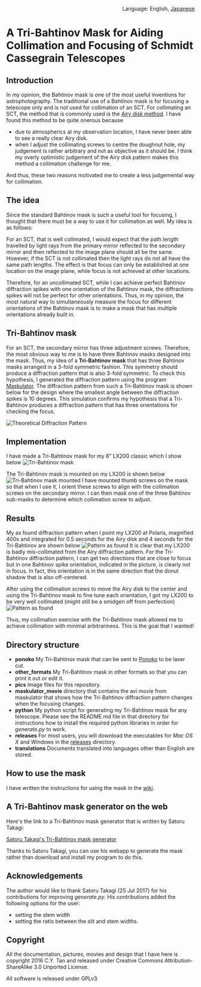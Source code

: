 <p align="right">Language: English, <a href="translations/README_JA.md">Japanese</a></p>

# A Tri-Bahtinov Mask for Aiding Collimation and Focusing of Schmidt Cassegrain Telescopes

## Introduction

In my opinion, the Bahtinov mask is one of the most useful inventions
for astrophotography. The traditional use of a Bahtinov mask is for
focusing a telescope only and is not used for collimation of an SCT.
For collimating an SCT, the method that is commonly used is the
[Airy disk method](http://www.astrophoto.fr/collim.html). I have found
this method to be quite onerous because

* due to atmospherics at my observation location, I have never been able
to see a really clear Airy disk. 
* when I adjust the collimating screws to centre the doughnut hole, my
  judgement is rather arbitrary and not as objective as it should
  be. I think my overly optimistic judgement of the Airy disk pattern
  makes this method a collimation challenge for me.

And thus, these two reasons motivated me to create a less judgemental
way for collimation.

## The idea

Since the standard Bahtinov mask is such a useful tool for focusing, I
thought that there must be a way to use it for collimation as
well. My idea is as follows:

For an SCT, that is well collimated, I would expect that the path
length travelled by light rays from the primary mirror reflected to
the secondary mirror and then reflected to the image plane should all
be the same. However, if the SCT is not collimated then the light rays
do not all have the same path lengths. The effect is that focus can
only be established at one location on the image plane, while focus is
not achieved at other locations.

Therefore, for an uncollimated SCT, while I can achieve perfect
Bahtinov diffraction spikes with one orientation of the Bahtinov mask,
the diffractions spikes will not be perfect for other
orientations. Thus, in my opinion, the most natural way to
simultaneously measure the focus for different orientations of the
Bahtinov mask is to make a mask that has multiple orientations
already built in.

## Tri-Bahtinov mask

For an SCT, the secondary mirror has three adjustment
screws. Therefore, the most obvious way to me is to have three
Bahtinov masks designed into the mask. Thus, my idea of a
**Tri-Bahtinov mask** that has three Bahtinov masks arranged in a
3-fold symmetric fashion. This symmetry should produce a diffraction
pattern that is also 3-fold symmetric. To check this hypothesis, I
generated the diffraction pattern using the program
[Maskulator](http://www.njnoordhoek.com/?p=376).  The diffraction
pattern from such a Tri-Bahtinov mask is shown below for the design
where the smallest angle between the diffraction spikes is 10
degrees. This simulation confirms my hypothesis that a Tri-Bahtinov
produces a diffraction pattern that has three orientations for
checking the focus.

![Theoretical Diffraction Pattern](pics/theory_small.png)

## Implementation

I have made a Tri-Bahtinov mask for my 8" LX200 classic which I show below
![Tri-Bahtinov mask](https://github.com/cytan299/tribahtinov/blob/master/pics/IMG_0086.jpg)

The Tri-Bahtinov mask is mounted on my LX200 is shown below
![Tri-Bahtinov mask mounted](https://github.com/cytan299/tribahtinov/blob/master/pics/IMG_0093.jpg)
I have mounted thumb screws on the mask so that when I use it, I orient
these screws to align with the collimation screws on the secondary
mirror. I can then mask one of the three Bahtinov sub-masks to determine which
collimation screw to adjust.

## Results

My as found diffraction pattern when I point my LX200 at Polaris,
magnified 400x and integrated for 0.5 seconds for the Airy disk and 4
seconds for the Tri-Bahtinov are shown below
![Pattern as found](https://github.com/cytan299/tribahtinov/blob/master/pics/asfound.png)
It is clear that my LX200 is badly mis-collimated from the Airy
diffraction pattern. For the Tri-Bahtinov diffraction pattern, I can
get two directions that are close to focus but in one Bahtinov spike orientation,
indicated in the picture, is clearly not in focus. In fact, this orientation is in the
same direction that the donut shadow that is also off-centered.

After using the collimation screws to move the Airy disk to the center
and using the Tri-Bahtinov mask to fine tune each orientation, I got 
my LX200 to be very well collimated (might still be a smidgen off from perfection)
![Pattern as found](https://github.com/cytan299/tribahtinov/blob/master/pics/corrected.png)

Thus, my collimation exercise with the Tri-Bahtinov mask allowed
me to achieve collimation with minimal arbitrariness. This is the goal
that I wanted!

## Directory structure

* **ponoko** My Tri-Bahtinov mask that can be sent to
[Ponoko](http://www.ponoko.com) to be laser cut.
* **other_formats** My Tri-Bahtinov mask in other formats so that you
  can print it out or edit it. 
* **pics** Image files for this repository.
* **maskulator_movie** directory that contains the avi movie from
  maskulator that shows how the Tri-Bahtinov diffraction pattern
  changes when the focusing changes.
* **python** My python script
  for generating my Tri-Bahtinov mask for any telescope. Please see
  the README.md file in that directory for instructions how to install
  the required python libraries in order for _generate.py_ to work.
* **releases** For most users, you will download the executables for
  _Mac OS X_ and _Windows_ in the
  [releases](https://github.com/cytan299/tribahtinov/releases)
  directory.
* **translations** Documents translated into languages other than English are stored.

## How to use the mask

I have written the instructions for using the mask in the
[wiki](https://github.com/cytan299/tribahtinov/wiki/A-Tri-Bahtinov-Mask-for-Aiding-Collimation-and-Focusing-of-Schmidt-Cassegrain-Telescopes).

## A Tri-Bahtinov mask generator on the web

Here's the link to a Tri-Bahtinov mask generator that is written by
Satoru Takagi:

[Satoru Takagi's Tri-Bahtinov mask generator](http://svg2.mbsrv.net/astro/Tri-Bahtinov.html)

Thanks to Satoru Takagi, you can use his webapp to generate the mask rather
than download and install my program to do this.

## Acknowledgements

The author would like to thank Satoru Takagi (25 Jul 2017) for his contributions for
improving _generate.py_. His contributions added the following options
for the user:

* setting the stem width
* setting the ratio between the slit and stem widths.

## Copyright

All the documentation, pictures, movies and design that I have here is
copyright 2016 C.Y. Tan and released under Creative Commons
Attribution-ShareAlike 3.0 Unported License.

All software is released under GPLv3



